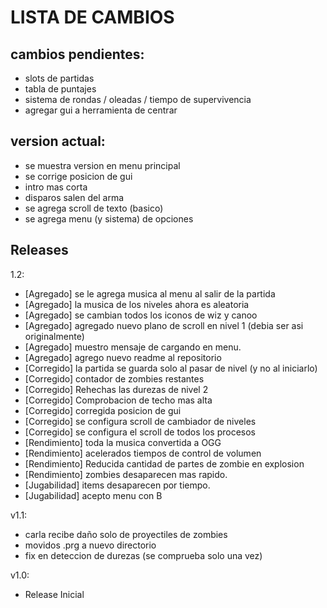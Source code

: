 # LISTA DE CAMBIOS

## cambios pendientes:
- slots de partidas
- tabla de puntajes
- sistema de rondas / oleadas / tiempo de supervivencia
- agregar gui a herramienta de centrar

## version actual:
- se muestra version en menu principal
- se corrige posicion de gui
- intro mas corta
- disparos salen del arma
- se agrega scroll de texto (basico)
- se agrega menu (y sistema) de opciones

## Releases

1.2:

- [Agregado]	se le agrega musica al menu al salir de la partida
- [Agregado]	la musica de los niveles ahora es aleatoria
- [Agregado]	se cambian todos los iconos de wiz y canoo
- [Agregado]	agregado nuevo plano de scroll en nivel 1 (debia ser asi originalmente)
- [Agregado]	muestro mensaje de cargando en menu.
- [Agregado]	agrego nuevo readme al repositorio
- [Corregido]	la partida se guarda solo al pasar de nivel (y no al iniciarlo)
- [Corregido] 	contador de zombies restantes
- [Corregido] 	Rehechas las durezas de nivel 2
- [Corregido] 	Comprobacion de techo mas alta
- [Corregido] 	corregida posicion de gui
- [Corregido] 	se configura scroll de cambiador de niveles
- [Corregido] 	se configura el scroll de todos los procesos
- [Rendimiento] toda la musica convertida a OGG
- [Rendimiento] acelerados tiempos de control de volumen
- [Rendimiento] Reducida cantidad de partes de zombie en explosion
- [Rendimiento] zombies desaparecen mas rapido.
- [Jugabilidad] items desaparecen por tiempo.
- [Jugabilidad] acepto menu con B


v1.1:

- carla recibe daño solo de proyectiles de zombies
- movidos .prg a nuevo directorio
- fix en deteccion de durezas (se comprueba solo una vez)


v1.0:

- Release Inicial
